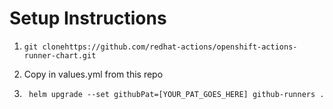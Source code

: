 # Setup Instructions

1. 
    ```shell
    git clonehttps://github.com/redhat-actions/openshift-actions-runner-chart.git
    ``` 

2. Copy in values.yml from this repo
3. ```shell
    helm upgrade --set githubPat=[YOUR_PAT_GOES_HERE] github-runners .
    ```